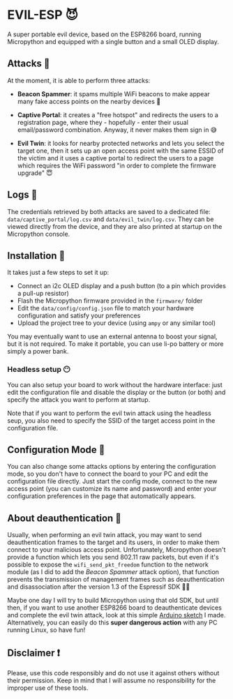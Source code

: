 # EVIL-ESP :smiling_imp:
A super portable evil device, based on the ESP8266 board, running Micropython and equipped with a single button and a small OLED display.

## Attacks :hocho:
At the moment, it is able to perform three attacks:

- **Beacon Spammer**: it spams multiple WiFi beacons to make appear many fake access points on the nearby devices :mega:

- **Captive Portal**: it creates a "free hotspot" and redirects the users to a registration page, where they - hopefully - enter their usual email/password combination. Anyway, it never makes them sign in :sweat_smile:

- **Evil Twin**: it looks for nearby protected networks and lets you select the target one, then it sets up an open access point with the same ESSID of the victim and it uses a captive portal to redirect the users to a page which requires the WiFi password "in order to complete the firmware upgrade" :innocent:

## Logs :page_with_curl:
The credentials retrieved by both attacks are saved to a dedicated file: `data/captive_portal/log.csv` and `data/evil_twin/log.csv`. They can be viewed directly from the device, and they are also printed at startup on the Micropython console.

## Installation :hammer:
It takes just a few steps to set it up:

- Connect an i2c OLED display and a push button (to a pin which provides a pull-up resistor)
- Flash the Micropython firmware provided in the `firmware/` folder
- Edit the `data/config/config.json` file to match your hardware configuration and satisfy your preferences
- Upload the project tree to your device (using `ampy` or any similar tool)

You may eventually want to use an external antenna to boost your signal, but it is not required. To make it portable, you can use li-po battery or more simply a power bank.

### Headless setup :no_mouth:
You can also setup your board to work without the hardware interface: just edit the configuration file and disable the display or the button (or both) and specify the attack you want to perform at startup.

Note that if you want to perform the evil twin attack using the headless seup, you also need to specify the SSID of the target access point in the configuration file.

## Configuration Mode :wrench:
You can also change some attacks options by entering the configuration mode, so you don't have to connect the board to your PC and edit the configuration file directly. Just start the config mode, connect to the new access point (you can customize its name and password) and enter your configuration preferences in the page that automatically appears.

## About deauthentication :syringe:
Usually, when performing an evil twin attack, you may want to send deauthentication frames to the target and its users, in order to make them connect to your malicious access point.
Unfortunately, Micropython doesn't provide a function which lets you send 802.11 raw packets, but even if it's possible to expose the `wifi_send_pkt_freedom` function to the network module (as I did to add the *Beacon Spammer* attack option), that function prevents the transmission of management frames such as deauthentication and disassociation after the version 1.3 of the Espressif SDK :man_facepalming:

Maybe one day I will try to build Micropython using that old SDK, but until then, if you want to use another ESP8266 board to deauthenticate devices and complete the evil twin attack, look at this simple [Arduino sketch](https://github.com/tomellericcardo/EVIL-ESP/tree/master/deauther) I made. Alternatively, you can easily do this **super dangerous action** with any PC running Linux, so have fun!

## Disclaimer :heavy_exclamation_mark:
Please, use this code responsibly and do not use it against others without their permission.
Keep in mind that I will assume no responsibility for the improper use of these tools.
